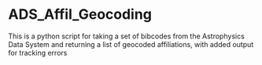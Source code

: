 ADS_Affil_Geocoding
===================

This is a python script for taking a set of bibcodes from the Astrophysics Data System and returning a list of geocoded affiliations, with added output for tracking errors
